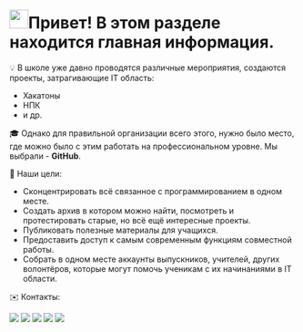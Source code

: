# <img src="https://raw.githubusercontent.com/vitasha10/vitasha10/main/assets/Hand%20Wave.gif" width="33"/>Привет! В этом разделе находится **главная** информация.

💡&nbsp;В школе уже давно проводятся различные мероприятия, создаются проекты, затрагивающие IT область:

- Хакатоны
- НПК
- и др.

🎓&nbsp;Однако для правильной организации всего этого, нужно было место, где можно было с этим работать на профессиональном уровне. Мы выбрали - <b>GitHub</b>.

🎯&nbsp;Наши цели:
- Сконцентрировать всё связанное с программированием в одном месте.
- Создать архив в котором можно найти, посмотреть и протестировать старые, но всё ещё интересные проекты.
- Публиковать полезные материалы для учащихся.
- Предоставить доступ к самым современным функциям совместной работы.
- Собрать в одном месте аккаунты выпускников, учителей, других волонтёров, которые могут помочь ученикам с их начинаниями в IT области.

✉️&nbsp;Контакты:
<p align="left">
  <a href="https://s146.ru"><img src="https://img.shields.io/badge/-s146.ru-3423A6?style=flat&logo=Google-Chrome&logoColor=white"/></a>
  <a href="mailto:github@s146.ru"><img src="https://img.shields.io/badge/-github@s146.ru-D14836?style=flat&logo=Gmail&logoColor=white"/></a>
  <a href="https://vk.com/school146perm"><img src="https://img.shields.io/badge/-school146perm-blue?style=flat&logo=VK&logoColor=white"></a>
  <a href="https://www.instagram.com/school146perm/"><img src="https://img.shields.io/badge/-school146perm-E4405F?style=flat&logo=Instagram&logoColor=white"/></a>
  <a href="https://vk.com/school146friendsclub"><img src="https://img.shields.io/badge/-🤝 Клуб друзей -blue?style=flat&logo=VK&logoColor=white"></a>
</p>